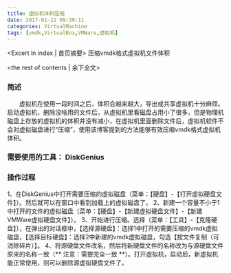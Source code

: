 ```yaml
---
title: 虚拟机体积压缩
date: 2017-01-22 09:39:11
categories: VirtualMachine
tags: [vmdk,VirtualBox,VMWare,虚拟机]
---
```

<Excert in index | 首页摘要>
压缩vmdk格式虚拟机文件体积
<!-- more -->
<the rest of contents | 余下全文>

### 简述
　　虚拟机在使用一段时间之后，体积会越来越大，导出或共享虚拟机十分麻烦。启动虚拟机，删除没啥用的文件后，从虚拟机里看磁盘占用小了很多，但是物理机磁盘上存放的虚拟机的体积并没有减小，在虚拟机里面删除文件后，虚拟机软件不会对虚拟磁盘进行“压缩”，使用该博客提到的方法能够有效压缩vmdk格式虚拟机体积。

### 需要使用的工具： DiskGenius

### 操作过程
1、在DiskGenius中打开需要压缩的虚拟磁盘（菜单：【硬盘】-【打开虚拟硬盘文件】）。然后就可以在窗口中看到加载上的虚拟磁盘了。
2、新建一个容量不小于1中打开的文件的虚拟磁盘（菜单：【硬盘】-【新建虚拟硬盘文件】-【新建VMWare虚拟硬盘文件】）。
3、开始进行压缩。选择（菜单：【工具】-【克隆硬盘】），在弹出的对话框中，【选择源硬盘】：选择1中打开的需要压缩的vmdk虚拟磁盘，【选择目标硬盘】：选择2中新建的vmdk虚拟磁盘，勾选【按文件复制（可消除碎片）】。
4、将源硬盘文件改名，然后将新硬盘文件的名称改为与源硬盘文件原来的名称一致（** 注意：需要完全一致 **）。打开虚拟机，启动后，新虚拟机能正常使用，则可以删除源虚拟硬盘文件了。